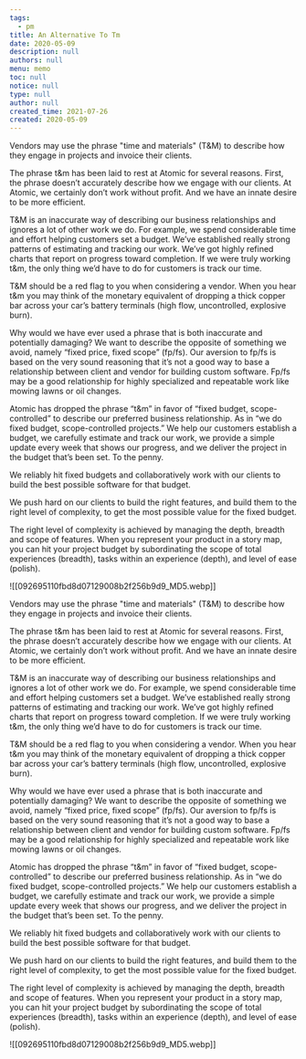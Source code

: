 ```yaml
---
tags: 
  - pm
title: An Alternative To Tm
date: 2020-05-09
description: null
authors: null
menu: memo
toc: null
notice: null
type: null
author: null
created_time: 2021-07-26
created: 2020-05-09
---
```


Vendors may use the phrase "time and materials" (T&M) to describe how they engage in projects and invoice their clients.

The phrase t&m has been laid to rest at Atomic for several reasons. First, the phrase doesn’t accurately describe how we engage with our clients. At Atomic, we certainly don’t work without profit. And we have an innate desire to be more efficient.

T&M is an inaccurate way of describing our business relationships and ignores a lot of other work we do. For example, we spend considerable time and effort helping customers set a budget. We’ve established really strong patterns of estimating and tracking our work. We’ve got highly refined charts that report on progress toward completion. If we were truly working t&m, the only thing we’d have to do for customers is track our time.

T&M should be a red flag to you when considering a vendor. When you hear t&m you may think of the monetary equivalent of dropping a thick copper bar across your car’s battery terminals (high flow, uncontrolled, explosive burn).

Why would we have ever used a phrase that is both inaccurate and potentially damaging?
We want to describe the opposite of something we avoid, namely “fixed price, fixed scope” (fp/fs). Our aversion to fp/fs is based on the very sound reasoning that it’s not a good way to base a relationship between client and vendor for building custom software. Fp/fs may be a good relationship for highly specialized and repeatable work like mowing lawns or oil changes.

Atomic has dropped the phrase “t&m” in favor of “fixed budget, scope-controlled” to describe our preferred business relationship. As in “we do fixed budget, scope-controlled projects.”
We help our customers establish a budget, we carefully estimate and track our work, we provide a simple update every week that shows our progress, and we deliver the project in the budget that’s been set. To the penny.

We reliably hit fixed budgets and collaboratively work with our clients to build the best possible software for that budget.

We push hard on our clients to build the right features, and build them to the right level of complexity, to get the most possible value for the fixed budget.

The right level of complexity is achieved by managing the depth, breadth and scope of features. When you represent your product in a story map, you can hit your project budget by subordinating the scope of total experiences (breadth), tasks within an experience (depth), and level of ease (polish).

![[092695110fbd8d07129008b2f256b9d9_MD5.webp]]

Vendors may use the phrase "time and materials" (T&M) to describe how they engage in projects and invoice their clients.

The phrase t&m has been laid to rest at Atomic for several reasons. First, the phrase doesn’t accurately describe how we engage with our clients. At Atomic, we certainly don’t work without profit. And we have an innate desire to be more efficient.

T&M is an inaccurate way of describing our business relationships and ignores a lot of other work we do. For example, we spend considerable time and effort helping customers set a budget. We’ve established really strong patterns of estimating and tracking our work. We’ve got highly refined charts that report on progress toward completion. If we were truly working t&m, the only thing we’d have to do for customers is track our time.

T&M should be a red flag to you when considering a vendor. When you hear t&m you may think of the monetary equivalent of dropping a thick copper bar across your car’s battery terminals (high flow, uncontrolled, explosive burn).

Why would we have ever used a phrase that is both inaccurate and potentially damaging?
We want to describe the opposite of something we avoid, namely “fixed price, fixed scope” (fp/fs). Our aversion to fp/fs is based on the very sound reasoning that it’s not a good way to base a relationship between client and vendor for building custom software. Fp/fs may be a good relationship for highly specialized and repeatable work like mowing lawns or oil changes.

Atomic has dropped the phrase “t&m” in favor of “fixed budget, scope-controlled” to describe our preferred business relationship. As in “we do fixed budget, scope-controlled projects.”
We help our customers establish a budget, we carefully estimate and track our work, we provide a simple update every week that shows our progress, and we deliver the project in the budget that’s been set. To the penny.

We reliably hit fixed budgets and collaboratively work with our clients to build the best possible software for that budget.

We push hard on our clients to build the right features, and build them to the right level of complexity, to get the most possible value for the fixed budget.

The right level of complexity is achieved by managing the depth, breadth and scope of features. When you represent your product in a story map, you can hit your project budget by subordinating the scope of total experiences (breadth), tasks within an experience (depth), and level of ease (polish).

![[092695110fbd8d07129008b2f256b9d9_MD5.webp]]
